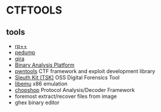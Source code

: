 CTFTOOLS
========

tools
-----
- [rp++](https://github.com/0vercl0k/rp)
- [pedump](https://github.com/zed-0xff/pedump)
- [qira](https://github.com/BinaryAnalysisPlatform/qira)
- [Binary Analysis Platform](https://github.com/BinaryAnalysisPlatform/bap)
- [pwntools](https://github.com/Gallopsled/pwntools) CTF framework and exploit development library
- [Sleuth Kit (TSK)](https://www.sleuthkit.org/) OSS Digital Forensics Tool
- [libemu](https://github.com/buffer/libemu) x86 emulation
- [chopshop](https://github.com/MITRECND/chopshop) Protocol Analysis/Decoder Framework
- foremost extract/recover files from image
- ghex binary editor
